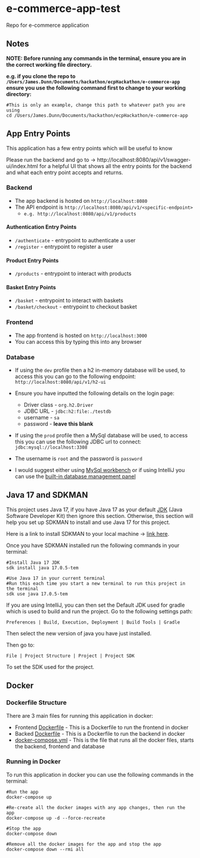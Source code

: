 # e-commerce-app-test

Repo for e-commerce application

## Notes

**NOTE: Before running any commands in the terminal, ensure you are in the correct working file directory.**

**e.g. if you clone the repo to `/Users/James.Dunn/Documents/hackathon/ecpHackathon/e-commerce-app`
ensure you use the following command first to change to your working directory:**

```shell
#This is only an example, change this path to whatever path you are using
cd /Users/James.Dunn/Documents/hackathon/ecpHackathon/e-commerce-app
```

## App Entry Points

This application has a few entry points which will be useful to know

Please run the backend and go to -> http://localhost:8080/api/v1/swagger-ui/index.html for a 
helpful UI that shows all the entry points for the backend and what each entry point accepts and 
returns.

### Backend

- The app backend is hosted on `http://localhost:8080`
- The API endpoint is `http://localhost:8080/api/v1/<specific-endpoint>`
    - `e.g. http://localhost:8080/api/v1/products`

#### Authentication Entry Points

- `/authenticate` - entrypoint to authenticate a user
- `/register` - entrypoint to register a user

#### Product Entry Points

- `/products` - entrypoint to interact with products

#### Basket Entry Points

- `/basket` - entrypoint to interact with baskets
- `/basket/checkout` - entrypoint to checkout basket

### Frontend

- The app frontend is hosted on `http://localhost:3000`
- You can access this by typing this into any browser

### Database

- If using the `dev` profile then a h2 in-memory database will be used, to access this you can go to the following
  endpoint: `http://localhost:8080/api/v1/h2-ui`
- Ensure you have inputted the following details on the login page:
    - Driver class - `org.h2.Driver`
    - JDBC URL - `jdbc:h2:file:./testdb`
    - username - `sa`
    - password - **leave this blank**


- If using the `prod` profile then a MySql database will be used, to access this you can use the following JDBC url to
  connect: `jdbc:mysql://localhost:3308`
- The username is `root` and the password is `password`
- I would suggest either using [MySql workbench](https://www.mysql.com/products/workbench/) or if using IntelliJ you can
  use the [built-in database management panel](https://www.jetbrains.com/help/idea/mysql.html)

## Java 17 and SDKMAN

This project uses Java 17, if you have Java 17 as your
default [JDK](https://www.simplilearn.com/tutorials/java-tutorial/jdk-in-java#:~:text=JDK%20in%20Java%20is%20an%20abbreviation%20for%20Java%20Development%20Kit,Java%20Virtual%20Machine%20(JVM).)
(Java Software Developer Kit) then ignore this section. Otherwise, this section will help you set up SDKMAN to install
and use Java 17 for this project.

Here is a link to install SDKMAN to your local machine -> [link here](https://sdkman.io/install).

Once you have SDKMAN installed run the following commands in your terminal:

```shell
#Install Java 17 JDK
sdk install java 17.0.5-tem 

#Use Java 17 in your current terminal
#Run this each time you start a new terminal to run this project in the terminal
sdk use java 17.0.5-tem

```

If you are using IntelliJ, you can then set the Default JDK used for gradle which is used to build and run
the project. Go to the following settings path:

`Preferences | Build, Execution, Deployment | Build Tools | Gradle`

Then select the new version of java you have just installed.

Then go to:

`File | Project Structure | Project | Project SDK`

To set the SDK used for the project.

## Docker

### Dockerfile Structure

There are 3 main files for running this application in docker:

- Frontend [Dockerfile](frontend/Dockerfile) - This is a Dockerfile to run the frontend in docker
- Backed [Dockerfile](backend/Dockerfile) - This is a Dockerfile to run the backend in docker
- [docker-compose.yml](docker-compose.yml) - This is the file that runs all the docker files, starts the backend,
  frontend and database

### Running in Docker

To run this application in docker you can use the following commands in the terminal:

```shell
#Run the app
docker-compose up 

#Re-create all the docker images with any app changes, then run the app
docker-compose up -d --force-recreate
```

```shell
#Stop the app
docker-compose down

#Remove all the docker images for the app and stop the app
docker-compose down --rmi all
```